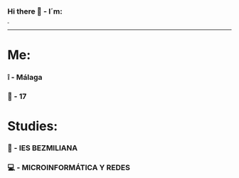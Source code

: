 ### Hi there 👋 - I´m:
<h1 style="font-size:10%;">DANI</h1>
<hr>

# Me:

### ❕ - Málaga
### 🧒 - 17

# Studies:

### 📙 - IES BEZMILIANA
### 💻 - MICROINFORMÁTICA Y REDES



